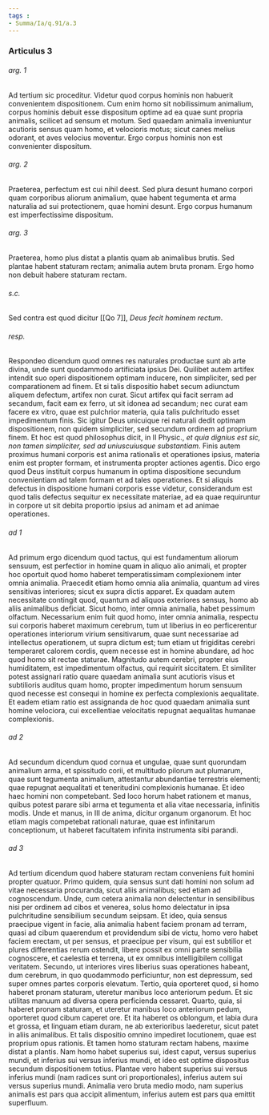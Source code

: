 ```yaml
---
tags : 
- Summa/Ia/q.91/a.3
---
```


### Articulus 3

###### arg. 1
Ad tertium sic proceditur. Videtur quod corpus hominis non habuerit convenientem dispositionem. Cum enim homo sit nobilissimum animalium, corpus hominis debuit esse dispositum optime ad ea quae sunt propria animalis, scilicet ad sensum et motum. Sed quaedam animalia inveniuntur acutioris sensus quam homo, et velocioris motus; sicut canes melius odorant, et aves velocius moventur. Ergo corpus hominis non est convenienter dispositum.

###### arg. 2
Praeterea, perfectum est cui nihil deest. Sed plura desunt humano corpori quam corporibus aliorum animalium, quae habent tegumenta et arma naturalia ad sui protectionem, quae homini desunt. Ergo corpus humanum est imperfectissime dispositum.

###### arg. 3
Praeterea, homo plus distat a plantis quam ab animalibus brutis. Sed plantae habent staturam rectam; animalia autem bruta pronam. Ergo homo non debuit habere staturam rectam.

###### s.c.
Sed contra est quod dicitur [[Qo 7]], *Deus fecit hominem rectum*.

###### resp.
Respondeo dicendum quod omnes res naturales productae sunt ab arte divina, unde sunt quodammodo artificiata ipsius Dei. Quilibet autem artifex intendit suo operi dispositionem optimam inducere, non simpliciter, sed per comparationem ad finem. Et si talis dispositio habet secum adiunctum aliquem defectum, artifex non curat. Sicut artifex qui facit serram ad secandum, facit eam ex ferro, ut sit idonea ad secandum; nec curat eam facere ex vitro, quae est pulchrior materia, quia talis pulchritudo esset impedimentum finis. Sic igitur Deus unicuique rei naturali dedit optimam dispositionem, non quidem simpliciter, sed secundum ordinem ad proprium finem. Et hoc est quod philosophus dicit, in II Physic., *et quia dignius est sic, non tamen simpliciter, sed ad uniuscuiusque substantiam*. Finis autem proximus humani corporis est anima rationalis et operationes ipsius, materia enim est propter formam, et instrumenta propter actiones agentis. Dico ergo quod Deus instituit corpus humanum in optima dispositione secundum convenientiam ad talem formam et ad tales operationes. Et si aliquis defectus in dispositione humani corporis esse videtur, considerandum est quod talis defectus sequitur ex necessitate materiae, ad ea quae requiruntur in corpore ut sit debita proportio ipsius ad animam et ad animae operationes.

###### ad 1
Ad primum ergo dicendum quod tactus, qui est fundamentum aliorum sensuum, est perfectior in homine quam in aliquo alio animali, et propter hoc oportuit quod homo haberet temperatissimam complexionem inter omnia animalia. Praecedit etiam homo omnia alia animalia, quantum ad vires sensitivas interiores; sicut ex supra dictis apparet. Ex quadam autem necessitate contingit quod, quantum ad aliquos exteriores sensus, homo ab aliis animalibus deficiat. Sicut homo, inter omnia animalia, habet pessimum olfactum. Necessarium enim fuit quod homo, inter omnia animalia, respectu sui corporis haberet maximum cerebrum, tum ut liberius in eo perficerentur operationes interiorum virium sensitivarum, quae sunt necessariae ad intellectus operationem, ut supra dictum est; tum etiam ut frigiditas cerebri temperaret calorem cordis, quem necesse est in homine abundare, ad hoc quod homo sit rectae staturae. Magnitudo autem cerebri, propter eius humiditatem, est impedimentum olfactus, qui requirit siccitatem. Et similiter potest assignari ratio quare quaedam animalia sunt acutioris visus et subtilioris auditus quam homo, propter impedimentum horum sensuum quod necesse est consequi in homine ex perfecta complexionis aequalitate. Et eadem etiam ratio est assignanda de hoc quod quaedam animalia sunt homine velociora, cui excellentiae velocitatis repugnat aequalitas humanae complexionis.

###### ad 2
Ad secundum dicendum quod cornua et ungulae, quae sunt quorundam animalium arma, et spissitudo corii, et multitudo pilorum aut plumarum, quae sunt tegumenta animalium, attestantur abundantiae terrestris elementi; quae repugnat aequalitati et teneritudini complexionis humanae. Et ideo haec homini non competebant. Sed loco horum habet rationem et manus, quibus potest parare sibi arma et tegumenta et alia vitae necessaria, infinitis modis. Unde et manus, in III de anima, dicitur organum organorum. Et hoc etiam magis competebat rationali naturae, quae est infinitarum conceptionum, ut haberet facultatem infinita instrumenta sibi parandi.

###### ad 3
Ad tertium dicendum quod habere staturam rectam conveniens fuit homini propter quatuor. Primo quidem, quia sensus sunt dati homini non solum ad vitae necessaria procuranda, sicut aliis animalibus; sed etiam ad cognoscendum. Unde, cum cetera animalia non delectentur in sensibilibus nisi per ordinem ad cibos et venerea, solus homo delectatur in ipsa pulchritudine sensibilium secundum seipsam. Et ideo, quia sensus praecipue vigent in facie, alia animalia habent faciem pronam ad terram, quasi ad cibum quaerendum et providendum sibi de victu, homo vero habet faciem erectam, ut per sensus, et praecipue per visum, qui est subtilior et plures differentias rerum ostendit, libere possit ex omni parte sensibilia cognoscere, et caelestia et terrena, ut ex omnibus intelligibilem colligat veritatem. Secundo, ut interiores vires liberius suas operationes habeant, dum cerebrum, in quo quodammodo perficiuntur, non est depressum, sed super omnes partes corporis elevatum. Tertio, quia oporteret quod, si homo haberet pronam staturam, uteretur manibus loco anteriorum pedum. Et sic utilitas manuum ad diversa opera perficienda cessaret. Quarto, quia, si haberet pronam staturam, et uteretur manibus loco anteriorum pedum, oporteret quod cibum caperet ore. Et ita haberet os oblongum, et labia dura et grossa, et linguam etiam duram, ne ab exterioribus laederetur, sicut patet in aliis animalibus. Et talis dispositio omnino impediret locutionem, quae est proprium opus rationis. Et tamen homo staturam rectam habens, maxime distat a plantis. Nam homo habet superius sui, idest caput, versus superius mundi, et inferius sui versus inferius mundi, et ideo est optime dispositus secundum dispositionem totius. Plantae vero habent superius sui versus inferius mundi (nam radices sunt ori proportionales), inferius autem sui versus superius mundi. Animalia vero bruta medio modo, nam superius animalis est pars qua accipit alimentum, inferius autem est pars qua emittit superfluum.

